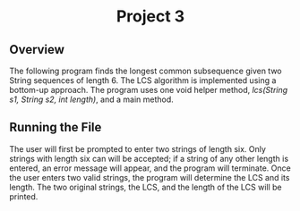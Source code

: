 # <div align="center">**Project 3**</div>
## **Overview**
The following program finds the longest common subsequence given two String sequences of length 6. The LCS algorithm is implemented using a bottom-up approach. The program uses one void helper method, *lcs(String s1, String s2, int length)*, and a main method.

## **Running the File**
The user will first be prompted to enter two strings of length six. Only strings with length six can will be accepted; if a string of any other length is entered, an error message will appear, and the program will terminate. Once the user enters two valid strings, the program will determine the LCS and its length. The two original strings, the LCS, and the length of the LCS will be printed.